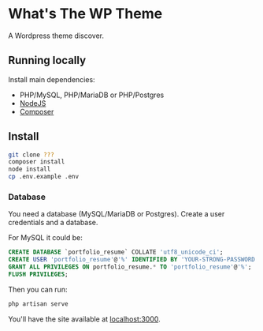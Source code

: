 # What's The WP Theme

A Wordpress theme discover.

## Running locally

Install main dependencies:

- PHP/MySQL, PHP/MariaDB or PHP/Postgres
- [NodeJS](https://nodejs.org/en/download/)
- [Composer](https://getcomposer.org/doc/00-intro.md#installation-linux-unix-osx)

## Install

```bash
git clone ???
composer install
node install
cp .env.example .env
```

### Database

You need a database (MySQL/MariaDB or Postgres). Create a user credentials and a database.

For MySQL it could be:

```sql
CREATE DATABASE `portfolio_resume` COLLATE 'utf8_unicode_ci';
CREATE USER 'portfolio_resume'@'%' IDENTIFIED BY 'YOUR-STRONG-PASSWORD';
GRANT ALL PRIVILEGES ON portfolio_resume.* TO 'portfolio_resume'@'%';
FLUSH PRIVILEGES;
```

Then you can run:

```bash
php artisan serve
```

You'll have the site available at [localhost:3000](http://localhost:3000).
